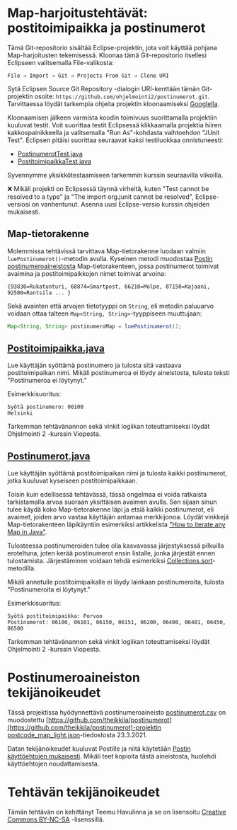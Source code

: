 # Map-harjoitustehtävät: postitoimipaikka ja postinumerot

Tämä Git-repositorio sisältää Eclipse-projektin, jota voit käyttää pohjana Map-harjoitusten tekemisessä. Kloonaa tämä Git-repositorio itsellesi Eclipseen valitsemalla File-valikosta:

```
File → Import → Git → Projects From Git → Clone URI
```

Sytä Eclipsen Source Git Repository -dialogin URI-kenttään tämän Git-projektin osoite: `https://github.com/ohjelmointi2/postinumerot.git`. Tarvittaessa löydät tarkempia ohjeita projektin kloonaamiseksi [Googlella](https://www.google.com/search?q=git+clone+java+project+into+eclipse).

Kloonaamisen jälkeen varmista koodin toimivuus suorittamalla projektiin kuuluvat testit. Voit suorittaa testit Eclipsessä klikkaamalla projektia hiiren kakkospainikkeella ja valitsemalla "Run As"-kohdasta vaihtoehdon "JUnit Test". Eclipsen pitäisi suorittaa seuraavat kaksi testiluokkaa onnistuneesti:

* [PostinumerotTest.java](./test/PostinumerotTest.java)
* [PostitoimipaikkaTest.java](./test/PostitoimipaikkaTest.java)

Syvennymme yksikkötestaamiseen tarkemmin kurssin seuraavilla viikoilla. 

❌ Mikäli projekti on Eclipsessä täynnä virheitä, kuten "Test cannot be resolved to a type" ja "The import org.junit cannot be resolved", Eclipse-versiosi on vanhentunut. Asenna uusi Eclipse-versio kurssin ohjeiden mukaisesti.


## Map-tietorakenne

Molemmissa tehtävissä tarvittava Map-tietorakenne luodaan valmiin `luePostinumerot()`-metodin avulla. Kyseinen metodi muodostaa [Postin postinumeroaineistosta](postinumerot.csv) Map-tietorakenteen, jossa postinumerot toimivat avaimina ja postitoimipaikkojen nimet toimivat arvoina:

```
{93830=Rukatunturi, 68874=Smartpost, 66210=Molpe, 87150=Kajaani, 92500=Rantsila ... }
```

Sekä avainten että arvojen tietotyyppi on `String`, eli metodin paluuarvo voidaan ottaa talteen `Map<String, String>`-tyyppiseen muuttujaan:

```java
Map<String, String> postinumeroMap = luePostinumerot();
```

## [Postitoimipaikka.java](src/Postitoimipaikka.java)

Lue käyttäjän syöttämä postinumero ja tulosta sitä vastaava postitoimipaikan nimi. Mikäli postinumeroa ei löydy aineistosta, tulosta teksti "Postinumeroa ei löytynyt."

Esimerkkisuoritus:

```
Syötä postinumero: 00100
Helsinki
```

Tarkemman tehtävänannon sekä vinkit logiikan toteuttamiseksi löydät Ohjelmointi 2 -kurssin Viopesta.

## [Postinumerot.java](src/Postinumerot.java)

Lue käyttäjän syöttämä postitoimipaikan nimi ja tulosta kaikki postinumerot, jotka kuuluvat kyseiseen postitoimipaikkaan.

Toisin kuin edellisessä tehtävässä, tässä ongelmaa ei voida ratkaista tarkistamalla arvoa suoraan yksittäisen avaimen avulla. Sen sijaan sinun tulee käydä koko Map-tietorakenne läpi ja etsiä kaikki postinumerot, eli avaimet, joiden arvo vastaa käyttäjän antamaa merkkijonoa. Löydät vinkkejä Map-tietorakenteen läpikäyntiin esimerkiksi artikkelista ["How to iterate any Map in Java"](https://www.geeksforgeeks.org/iterate-map-java/).

Tulosteessa postinumeroiden tulee olla kasvavassa järjestyksessä pilkuilla eroteltuna, joten kerää postinumerot ensin listalle, jonka järjestät ennen tulostamista. Järjestäminen voidaan tehdä esimerkiksi [Collections.sort](https://docs.oracle.com/javase/8/docs/api/java/util/Collections.html#sort-java.util.List-)-metodilla.

Mikäli annetulle postitoimipaikalle ei löydy lainkaan postinumeroita, tulosta "Postinumeroita ei löytynyt."

Esimerkkisuoritus:

```
Syötä postitoimipaikka: Porvoo
Postinumerot: 06100, 06101, 06150, 06151, 06200, 06400, 06401, 06450, 06500
```

Tarkemman tehtävänannon sekä vinkit logiikan toteuttamiseksi löydät Ohjelmointi 2 -kurssin Viopesta.

# Postinumeroaineiston tekijänoikeudet

Tässä projektissa hyödynnettävä postinumeroaineisto [postinumerot.csv](postinumerot.csv) on muodostettu [https://github.com/theikkila/postinumerot](https://github.com/theikkila/postinumerot)-projektin [postcode_map_light.json](https://github.com/theikkila/postinumerot/blob/master/postcode_map_light.json)-tiedostosta 23.3.2021.

Datan tekijänoikeudet kuuluvat Postille ja niitä käytetään [Postin käyttöehtojen mukaisesti](https://www.posti.fi/fi/asiakastuki/postinumerotiedostot). Mikäli teet kopioita tästä aineistosta, huolehdi käyttöehtojen noudattamisesta.

# Tehtävän tekijänoikeudet

Tämän tehtävän on kehittänyt Teemu Havulinna ja se on lisensoitu [Creative Commons BY-NC-SA](https://creativecommons.org/licenses/by-nc-sa/4.0/) -lisenssillä.
